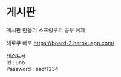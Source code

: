 # 게시판

게시판 만들기 스프링부트 공부 예제



헤로쿠 배포
https://board-2.herokuapp.com/

테스트용 <br>
Id : uno <br>
Password : asdf1234
